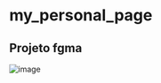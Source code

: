 # my_personal_page
## Projeto fgma
![image](https://user-images.githubusercontent.com/95495192/203498936-b9a10cb4-6686-4fb7-9d6c-abd107f43920.png)
